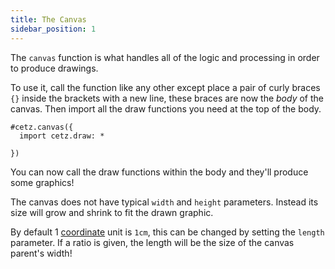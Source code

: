 ```yaml
---
title: The Canvas
sidebar_position: 1
---
```


The `canvas` function is what handles all of the logic and processing in order to produce drawings.

To use it, call the function like any other except place a pair of curly braces `{}` inside the brackets with a new line, these braces are now the *body* of the canvas. Then import all the draw functions you need at the top of the body.
```typ
#cetz.canvas({
  import cetz.draw: *
  
})
```
You can now call the draw functions within the body and they'll produce some graphics!

The canvas does not have typical `width` and `height` parameters. Instead its size will grow and shrink to fit the drawn graphic.

By default 1 [coordinate](/basics/coordinate-systems) unit is `1cm`, this can be changed by setting the `length` parameter. If a ratio is given, the length will be the size of the canvas parent's width!

